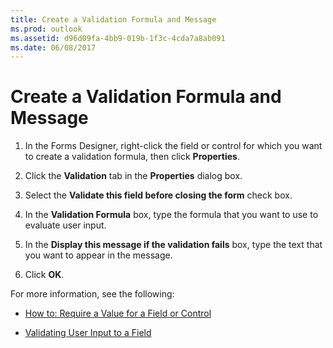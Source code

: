 ```yaml
---
title: Create a Validation Formula and Message
ms.prod: outlook
ms.assetid: d96d09fa-4bb9-019b-1f3c-4cda7a8ab091
ms.date: 06/08/2017
---
```



# Create a Validation Formula and Message

1. In the Forms Designer, right-click the field or control for which you want to create a validation formula, then click **Properties**. 
    
2. Click the **Validation** tab in the **Properties** dialog box.
    
3. Select the **Validate this field before closing the form** check box.
    
4. In the **Validation Formula** box, type the formula that you want to use to evaluate user input.
    
5. In the **Display this message if the validation fails** box, type the text that you want to appear in the message.
    
6. Click **OK**.
    
For more information, see the following:

-  [How to: Require a Value for a Field or Control](require-a-value-for-a-field-or-control.md)
    
-  [Validating User Input to a Field](validating-user-input-to-a-field.md)
    

